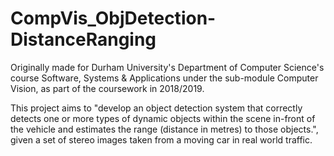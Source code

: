 # CompVis_ObjDetection-DistanceRanging
Originally made for Durham University's Department of Computer Science's course Software, Systems & Applications under the sub-module Computer Vision, as part of the coursework in 2018/2019.

This project aims to "develop an object detection system that correctly detects one or more types of dynamic objects within the scene in-front of the vehicle and estimates the range (distance in metres) to those objects.", given a set of stereo images taken from a moving car in real world traffic.
